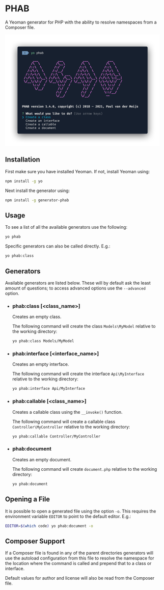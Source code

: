 # PHAB

A Yeoman generator for PHP with the ability to resolve namespaces from a Composer file.

![PHAB](./media/phab.png)

## Installation

First make sure you have installed Yeoman. If not, install Yeoman using:

```bash
npm install -g yo
```

Next install the generator using:

```bash
npm install -g generator-phab
```

## Usage

To see a list of all the available generators use the following:

```bash
yo phab
```

Specific generators can also be called directly. E.g.:

```bash
yo phab:class
```

## Generators

Available generators are listed below. These will by default ask the least amount of questions; to access advanced options use the `--advanced` option.

* ### phab:class [<class_name>]

  Creates an empty class.

  The following command will create the class `Models\MyModel` relative to the working directory:

  ```bash
  yo phab:class Models/MyModel
  ```

* ### phab:interface [<interface_name>]

  Creates an empty interface.

  The following command will create the interface `Api\MyInterface` relative to the working directory:

  ```bash
  yo phab:interface Api/MyInterface
  ```

* ### phab:callable [<class_name>]

  Creates a callable class using the `__invoke()` function.

  The following command will create a callable class `Controller\MyController` relative to the working directory:

  ```bash
  yo phab:callable Controller/MyController
  ```

* ### phab:document

  Creates an empty document.

  The following command will create `document.php` relative to the working directory:

  ```bash
  yo phab:document
  ```

## Opening a File

It is possible to open a generated file using the option `-o`. This requires the environment variable `EDITOR` to point to the default editor. E.g.:

```bash
EDITOR=$(which code) yo phab:document -o
```

## Composer Support

If a Composer file is found in any of the parent directories generators will use the autoload configuration from this file to resolve the namespace for the location where the command is called and prepend that to a class or interface.

Default values for author and license will also be read from the Composer file.
